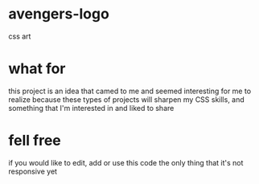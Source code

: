 # avengers-logo
css art 
# what for 
this project is an idea that camed to me and seemed interesting for me to realize 
because these types of projects will sharpen my CSS skills, and something that I'm interested in 
and liked to share 
# 
# fell free
if you would like to edit, add or use this code
the only thing that it's not responsive yet 
